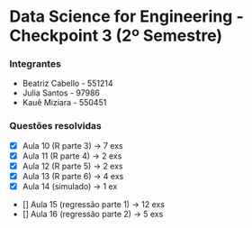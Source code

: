# Data Science for Engineering - Checkpoint 3 (2º Semestre)

### Integrantes
- Beatriz Cabello - 551214
- Julia Santos - 97986
- Kauê Miziara - 550451

### Questões resolvidas
- [X] Aula 10 (R parte 3) -> 7 exs
- [X] Aula 11 (R parte 4) -> 2 exs
- [X] Aula 12 (R parte 5) -> 2 exs
- [X] Aula 13 (R parte 6) -> 4 exs
- [X] Aula 14 (simulado) -> 1 ex
- [] Aula 15 (regressão parte 1) -> 12 exs
- [] Aula 16 (regressão parte 2) -> 5 exs
